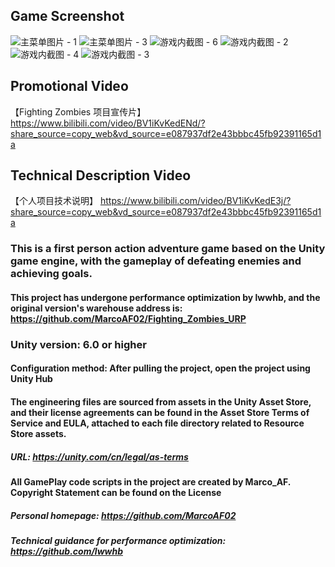 ## Game Screenshot
![主菜单图片 - 1](https://github.com/user-attachments/assets/c04a51ab-57d5-4418-aa90-0e31807fe80f)
![主菜单图片 - 3](https://github.com/user-attachments/assets/1d065f15-7795-4da7-ba41-116e85ffb4da)
![游戏内截图 - 6](https://github.com/user-attachments/assets/ae5ca540-23ba-4db4-bb3b-4f4f9b30f021)
![游戏内截图 - 2](https://github.com/user-attachments/assets/6ac30bf4-708a-4553-b9bd-e9c5c4a22bd4)
![游戏内截图 - 4](https://github.com/user-attachments/assets/783c5c17-17f3-4423-91d9-9ffbdfd3da81)
![游戏内截图 - 3](https://github.com/user-attachments/assets/9f3cf262-5c86-4a68-a0c8-8d5a59c0a8d6)

## Promotional Video
【Fighting Zombies 项目宣传片】 https://www.bilibili.com/video/BV1iKvKedENd/?share_source=copy_web&vd_source=e087937df2e43bbbc45fb92391165d1a

## Technical Description Video
【个人项目技术说明】 https://www.bilibili.com/video/BV1iKvKedE3j/?share_source=copy_web&vd_source=e087937df2e43bbbc45fb92391165d1a

### This is a first person action adventure game based on the Unity game engine, with the gameplay of defeating enemies and achieving goals.

#### This project has undergone performance optimization by lwwhb, and the original version's warehouse address is: https://github.com/MarcoAF02/Fighting_Zombies_URP

### Unity version: 6.0 or higher

#### Configuration method: After pulling the project, open the project using Unity Hub

#### The engineering files are sourced from assets in the Unity Asset Store, and their license agreements can be found in the Asset Store Terms of Service and EULA, attached to each file directory related to Resource Store assets.

##### URL: https://unity.com/cn/legal/as-terms

#### All GamePlay code scripts in the project are created by Marco_AF. Copyright Statement can be found on the License

##### Personal homepage: https://github.com/MarcoAF02
##### Technical guidance for performance optimization: https://github.com/lwwhb

